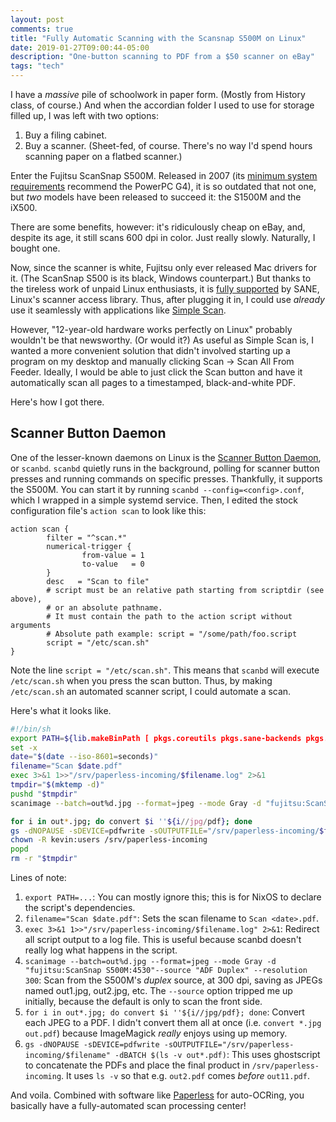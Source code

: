 ```yaml
---
layout: post
comments: true
title: "Fully Automatic Scanning with the Scansnap S500M on Linux"
date: 2019-01-27T09:00:44-05:00
description: "One-button scanning to PDF from a $50 scanner on eBay"
tags: "tech"
---
```


I have a _massive_ pile of schoolwork in paper form. (Mostly from History class, of course.) And when the accordian folder I used to use for storage filled up, I was left with two options:

1. Buy a filing cabinet.
2. Buy a scanner. (Sheet-fed, of course. There's no way I'd spend hours scanning paper on a flatbed scanner.)

Enter the Fujitsu ScanSnap S500M. Released in 2007 (its [minimum system requirements](http://www.fujitsu.com/us/products/computing/peripheral/scanners/product/eol/s500m/) recommend the PowerPC G4), it is so outdated that not one, but _two_ models have been released to succeed it: the S1500M and the iX500.

There are some benefits, however: it's ridiculously cheap on eBay, and, despite its age, it still scans 600 dpi in color. Just really slowly. Naturally, I bought one.

Now, since the scanner is white, Fujitsu only ever released Mac drivers for it. (The ScanSnap S500 is its black, Windows counterpart.) But thanks to the tireless work of unpaid Linux enthusiasts, it is [fully supported](http://www.sane-project.org/sane-mfgs.html#Z-FUJITSU) by SANE, Linux's scanner access library. Thus, after plugging it in, I could use _already_ use it seamlessly with applications like [Simple Scan](https://gitlab.gnome.org/GNOME/simple-scan).

However, "12-year-old hardware works perfectly on Linux" probably wouldn't be that newsworthy. (Or would it?) As useful as Simple Scan is, I wanted a more convenient solution that didn't involved starting up a program on my desktop and manually clicking Scan -> Scan All From Feeder. Ideally, I would be able to just click the Scan button and have it automatically scan all pages to a timestamped, black-and-white PDF.

Here's how I got there.

## Scanner Button Daemon

One of the lesser-known daemons on Linux is the [Scanner Button Daemon](https://wiki.archlinux.org/index.php/Scanner_Button_Daemon), or `scanbd`. `scanbd` quietly runs in the background, polling for scanner button presses and running commands on specific presses. Thankfully, it supports the S500M. You can start it by running `scanbd --config=<config>.conf`, which I wrapped in a simple systemd service. Then, I edited the stock configuration file's `action scan` to look like this:

```
action scan {
        filter = "^scan.*"
        numerical-trigger {
                from-value = 1
                to-value   = 0
        }
        desc   = "Scan to file"
        # script must be an relative path starting from scriptdir (see above),
        # or an absolute pathname.
        # It must contain the path to the action script without arguments
        # Absolute path example: script = "/some/path/foo.script
        script = "/etc/scan.sh"
}
```

Note the line `script = "/etc/scan.sh"`. This means that `scanbd` will execute `/etc/scan.sh` when you press the scan button. Thus, by making `/etc/scan.sh` an automated scanner script, I could automate a scan.

Here's what it looks like.

```bash
#!/bin/sh
export PATH=${lib.makeBinPath [ pkgs.coreutils pkgs.sane-backends pkgs.imagemagickpkgs.ghostscript ]}
set -x
date="$(date --iso-8601=seconds)"
filename="Scan $date.pdf"
exec 3>&1 1>>"/srv/paperless-incoming/$filename.log" 2>&1
tmpdir="$(mktemp -d)"
pushd "$tmpdir"
scanimage --batch=out%d.jpg --format=jpeg --mode Gray -d "fujitsu:ScanSnap S500M:4530"--source "ADF Duplex" --resolution 300

for i in out*.jpg; do convert $i ''${i//jpg/pdf}; done
gs -dNOPAUSE -sDEVICE=pdfwrite -sOUTPUTFILE="/srv/paperless-incoming/$filename" -dBATCH`ls -v out*.pdf`
chown -R kevin:users /srv/paperless-incoming
popd
rm -r "$tmpdir"
```

Lines of note:

1. `export PATH=...`: You can mostly ignore this; this is for NixOS to declare the script's dependencies.
2. `filename="Scan $date.pdf"`: Sets the scan filename to `Scan <date>.pdf`.
3. `exec 3>&1 1>>"/srv/paperless-incoming/$filename.log" 2>&1`: Redirect all script output to a log file. This is useful because scanbd doesn't really log what happens in the script.
4. `scanimage --batch=out%d.jpg --format=jpeg --mode Gray -d "fujitsu:ScanSnap S500M:4530"--source "ADF Duplex" --resolution 300`: Scan from the S500M's _duplex_ source, at 300 dpi, saving as JPEGs named out1.jpg, out2.jpg, etc. The `--source` option tripped me up initially, because the default is only to scan the front side.
5. `for i in out*.jpg; do convert $i ''${i//jpg/pdf}; done`: Convert each JPEG to a PDF. I didn't convert them all at once (i.e. `convert *.jpg out.pdf`) because ImageMagick _really_ enjoys using up memory.
6. `gs -dNOPAUSE -sDEVICE=pdfwrite -sOUTPUTFILE="/srv/paperless-incoming/$filename" -dBATCH $(ls -v out*.pdf)`: This uses ghostscript to concatenate the PDFs and place the final product in `/srv/paperless-incoming`. It uses `ls -v` so that e.g. `out2.pdf` comes _before_ `out11.pdf`.

And voila. Combined with software like [Paperless](https://github.com/danielquinn/paperless) for auto-OCRing, you basically have a fully-automated scan processing center!
